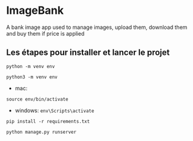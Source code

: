 # ImageBank
A bank image app used to manage images, upload them, download them and buy them if price is applied

## Les étapes pour installer et lancer le projet
<!-- Création environnement virtuel -->
```python -m venv env```  

<!-- Si ça ne marche pas, essayer la commande suivante -->
```python3 -m venv env```  

<!-- Activation environnement virtuel -->
- mac:  

```source env/bin/activate```  

- windows: 
```env\Scripts\activate```  

<!-- Installation dépendances -->
```pip install -r requirements.txt```

<!-- Lancement server depuis la racine du projet (là où se trouve le fichier manage.py) -->
```python manage.py runserver```



